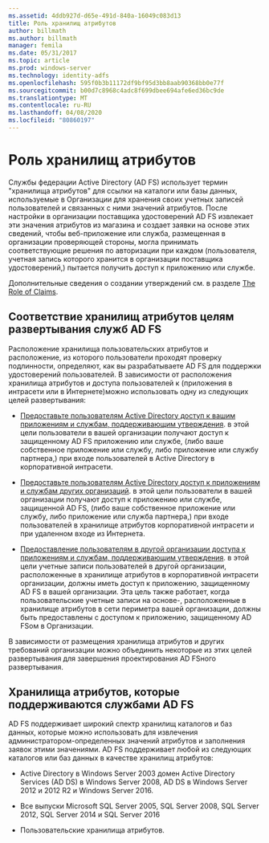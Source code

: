 ```yaml
---
ms.assetid: 4ddb927d-d65e-491d-840a-16049c083d13
title: Роль хранилищ атрибутов
author: billmath
ms.author: billmath
manager: femila
ms.date: 05/31/2017
ms.topic: article
ms.prod: windows-server
ms.technology: identity-adfs
ms.openlocfilehash: 595f0b3b11172df9bf95d3bb8aab90368bb0e77f
ms.sourcegitcommit: b00d7c8968c4adc8f699dbee694afe6ed36bc9de
ms.translationtype: MT
ms.contentlocale: ru-RU
ms.lasthandoff: 04/08/2020
ms.locfileid: "80860197"
---
```

# <a name="the-role-of-attribute-stores"></a>Роль хранилищ атрибутов
Службы федерации Active Directory (AD FS) использует термин "хранилища атрибутов" для ссылки на каталоги или базы данных, используемые в Организации для хранения своих учетных записей пользователей и связанных с ними значений атрибутов. После настройки в организации поставщика удостоверений AD FS извлекает эти значения атрибутов из магазина и создает заявки на основе этих сведений, чтобы веб-приложение или служба, размещенная в организации проверяющей стороны, могла принимать соответствующие решения по авторизации при каждом \(пользователя, учетная запись которого хранится в организации поставщика удостоверений,\) пытается получить доступ к приложению или службе.  
  
Дополнительные сведения о создании утверждений см. в разделе [The Role of Claims](The-Role-of-Claims.md).  
  
## <a name="how-attribute-stores-fit-in-with-your-ad-fs-deployment-goals"></a>Соответствие хранилищ атрибутов целям развертывания служб AD FS  
Расположение хранилища пользовательских атрибутов и расположение, из которого пользователи проходят проверку подлинности, определяют, как вы разрабатываете AD FS для поддержки удостоверений пользователей. В зависимости от расположения хранилища атрибутов и доступа пользователей к \(приложения в интрасети или в Интернете\)можно использовать одну из следующих целей развертывания:  
  
-   [Предоставьте пользователям Active Directory доступ к вашим приложениям и службам, поддерживающим утверждения](https://technet.microsoft.com/library/dd807071.aspx). в этой цели пользователи в вашей организации получают доступ к защищенному AD FS приложению или службе, \(либо ваше собственное приложение или службу, либо приложение или службу партнера,\) при входе пользователей в Active Directory в корпоративной интрасети.  
  
-   [Предоставьте пользователям Active Directory доступ к приложениям и службам других организаций](https://technet.microsoft.com/library/dd807123.aspx). в этой цели пользователи в вашей организации получают доступ к приложению или службе, защищенной AD FS, \(либо ваше собственное приложение или службу, либо приложение или служба партнера,\) при входе пользователей в хранилище атрибутов корпоративной интрасети и при удаленном входе из Интернета.  
  
-   [Предоставление пользователям в другой организации доступа к приложениям и службам, поддерживающим утверждения](https://technet.microsoft.com/library/dd807099.aspx). в этой цели учетные записи пользователей в другой организации, расположенные в хранилище атрибутов в корпоративной интрасети организации, должны иметь доступ к приложению, защищенному AD FS в вашей организации. Эта цель также работает, когда пользовательские учетные записи на основе\-, расположенные в хранилище атрибутов в сети периметра вашей организации, должны быть предоставлены с доступом к приложению, защищенному AD FSом в Организации.  
  
В зависимости от размещения хранилища атрибутов и других требований организации можно объединить некоторые из этих целей развертывания для завершения проектирования AD FSного развертывания.  
  
## <a name="attribute-stores-that-are-supported-by-ad-fs"></a>Хранилища атрибутов, которые поддерживаются службами AD FS  
AD FS поддерживает широкий спектр хранилищ каталогов и баз данных, которые можно использовать для извлечения администратором\-определенных значений атрибутов и заполнения заявок этими значениями. AD FS поддерживает любой из следующих каталогов или баз данных в качестве хранилищ атрибутов:  
  
-   Active Directory в Windows Server 2003 домен Active Directory Services \(AD DS\) в Windows Server 2008, AD DS в Windows Server 2012 и 2012 R2 и Windows Server 2016. 
  
-   Все выпуски Microsoft SQL Server 2005, SQL Server 2008, SQL Server 2012, SQL Server 2014 и SQL Server 2016  
  
-   Пользовательские хранилища атрибутов.  
  

